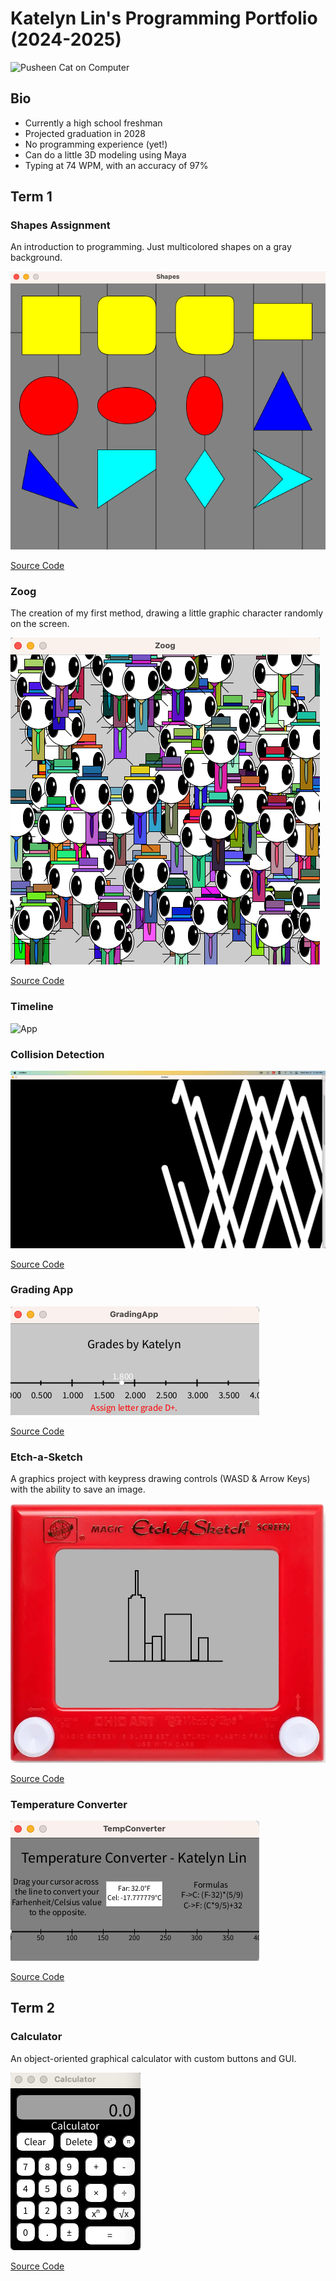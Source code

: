 # Katelyn Lin's Programming Portfolio (2024-2025)
![Pusheen Cat on Computer](https://encrypted-tbn0.gstatic.com/images?q=tbn:ANd9GcT4eNdj1Lkg3NcTo5oRFDr1ZhsgvkCu4sDqBg&s)
## Bio
* Currently a high school freshman
* Projected graduation in 2028
* No programming experience (yet!)
* Can do a little 3D modeling using Maya
* Typing at 74 WPM, with an accuracy of 97%

## Term 1
### Shapes Assignment
An introduction to programming. Just multicolored shapes on a gray background.

![App](https://github.com/FlamingTiger12/programmingportfolio/blob/main/images/shapes.png?raw=true)

[Source Code](https://github.com/FlamingTiger12/programmingportfolio/blob/main/src/term1/Shapes/Shapes.pde)

### Zoog
The creation of my first method, drawing a little graphic character randomly on the screen.

![App](https://github.com/FlamingTiger12/programmingportfolio/blob/main/images/zoog.png?raw=true)

[Source Code](https://github.com/FlamingTiger12/programmingportfolio/blob/main/src/term1/Zoog/Zoog.pde)

### Timeline
![App]()

### Collision Detection
![App](https://github.com/FlamingTiger12/programmingportfolio/blob/main/images/collisiondetction.png?raw=true)

[Source Code](https://github.com/FlamingTiger12/programmingportfolio/blob/main/src/term1/ColDet/ColDet.pde)

### Grading App
![App](https://github.com/FlamingTiger12/programmingportfolio/blob/main/images/grades.png?raw=true)

[Source Code](https://github.com/FlamingTiger12/programmingportfolio/blob/main/src/term1/GradingApp/GradingApp.pde)

### Etch-a-Sketch
A graphics project with keypress drawing controls (WASD & Arrow Keys) with the ability to save an image.

![App](https://github.com/FlamingTiger12/programmingportfolio/blob/main/images/etch-a-sketch.png?raw=true)

[Source Code](https://github.com/FlamingTiger12/programmingportfolio/blob/main/src/term1/EtchASketch/EtchASketch.pde)

### Temperature Converter
![App](https://github.com/FlamingTiger12/programmingportfolio/blob/main/images/temperatureconverter.png?raw=true)

[Source Code](https://github.com/FlamingTiger12/programmingportfolio/blob/main/src/term1/TempConverter/TempConverter.pde)

## Term 2
### Calculator
An object-oriented graphical calculator with custom buttons and GUI.

![App](https://github.com/FlamingTiger12/programmingportfolio/blob/main/images/calculator.png?raw=true)

[Source Code](https://github.com/FlamingTiger12/programmingportfolio/blob/main/src/term2/Calculator/Calculator.pde)
